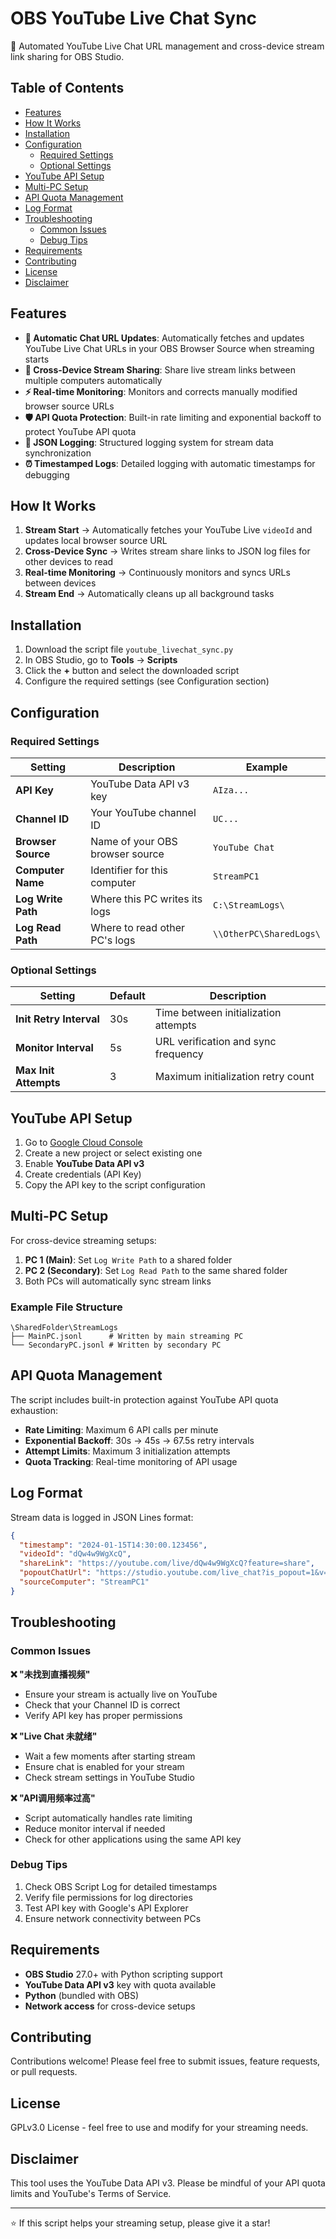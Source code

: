 # OBS YouTube Live Chat Sync

🔄 Automated YouTube Live Chat URL management and cross-device stream link sharing for OBS Studio.

## Table of Contents

- [Features](#features)
- [How It Works](#how-it-works)
- [Installation](#installation)
- [Configuration](#configuration)
  - [Required Settings](#required-settings)
  - [Optional Settings](#optional-settings)
- [YouTube API Setup](#youtube-api-setup)
- [Multi-PC Setup](#multi-pc-setup)
- [API Quota Management](#api-quota-management)
- [Log Format](#log-format)
- [Troubleshooting](#troubleshooting)
  - [Common Issues](#common-issues)
  - [Debug Tips](#debug-tips)
- [Requirements](#requirements)
- [Contributing](#contributing)
- [License](#license)
- [Disclaimer](#disclaimer)

## Features

- **🚀 Automatic Chat URL Updates**: Automatically fetches and updates YouTube Live Chat URLs in your OBS Browser Source when streaming starts
- **🔗 Cross-Device Stream Sharing**: Share live stream links between multiple computers automatically
- **⚡ Real-time Monitoring**: Monitors and corrects manually modified browser source URLs
- **🛡️ API Quota Protection**: Built-in rate limiting and exponential backoff to protect YouTube API quota
- **📝 JSON Logging**: Structured logging system for stream data synchronization
- **⏰ Timestamped Logs**: Detailed logging with automatic timestamps for debugging

## How It Works

1. **Stream Start** → Automatically fetches your YouTube Live `videoId` and updates local browser source URL
2. **Cross-Device Sync** → Writes stream share links to JSON log files for other devices to read
3. **Real-time Monitoring** → Continuously monitors and syncs URLs between devices
4. **Stream End** → Automatically cleans up all background tasks

## Installation

1. Download the script file `youtube_livechat_sync.py`
2. In OBS Studio, go to **Tools** → **Scripts**
3. Click the **+** button and select the downloaded script
4. Configure the required settings (see Configuration section)

## Configuration

### Required Settings

| Setting | Description | Example |
|---------|-------------|---------|
| **API Key** | YouTube Data API v3 key | `AIza...` |
| **Channel ID** | Your YouTube channel ID | `UC...` |
| **Browser Source** | Name of your OBS browser source | `YouTube Chat` |
| **Computer Name** | Identifier for this computer | `StreamPC1` |
| **Log Write Path** | Where this PC writes its logs | `C:\StreamLogs\` |
| **Log Read Path** | Where to read other PC's logs | `\\OtherPC\SharedLogs\` |

### Optional Settings

| Setting | Default | Description |
|---------|---------|-------------|
| **Init Retry Interval** | 30s | Time between initialization attempts |
| **Monitor Interval** | 5s | URL verification and sync frequency |
| **Max Init Attempts** | 3 | Maximum initialization retry count |

## YouTube API Setup

1. Go to [Google Cloud Console](https://console.cloud.google.com/)
2. Create a new project or select existing one
3. Enable **YouTube Data API v3**
4. Create credentials (API Key)
5. Copy the API key to the script configuration

## Multi-PC Setup

For cross-device streaming setups:

1. **PC 1 (Main)**: Set `Log Write Path` to a shared folder
2. **PC 2 (Secondary)**: Set `Log Read Path` to the same shared folder
3. Both PCs will automatically sync stream links

### Example File Structure
```
\SharedFolder\StreamLogs
├── MainPC.jsonl      # Written by main streaming PC
└── SecondaryPC.jsonl # Written by secondary PC
```

## API Quota Management

The script includes built-in protection against YouTube API quota exhaustion:

- **Rate Limiting**: Maximum 6 API calls per minute
- **Exponential Backoff**: 30s → 45s → 67.5s retry intervals
- **Attempt Limits**: Maximum 3 initialization attempts
- **Quota Tracking**: Real-time monitoring of API usage

## Log Format

Stream data is logged in JSON Lines format:
```json
{
  "timestamp": "2024-01-15T14:30:00.123456",
  "videoId": "dQw4w9WgXcQ",
  "shareLink": "https://youtube.com/live/dQw4w9WgXcQ?feature=share",
  "popoutChatUrl": "https://studio.youtube.com/live_chat?is_popout=1&v=dQw4w9WgXcQ",
  "sourceComputer": "StreamPC1"
}
```

## Troubleshooting

### Common Issues

**❌ "未找到直播视频"**
- Ensure your stream is actually live on YouTube
- Check that your Channel ID is correct
- Verify API key has proper permissions

**❌ "Live Chat 未就绪"**
- Wait a few moments after starting stream
- Ensure chat is enabled for your stream
- Check stream settings in YouTube Studio

**❌ "API调用频率过高"**
- Script automatically handles rate limiting
- Reduce monitor interval if needed
- Check for other applications using the same API key

### Debug Tips

1. Check OBS Script Log for detailed timestamps
2. Verify file permissions for log directories
3. Test API key with Google's API Explorer
4. Ensure network connectivity between PCs

## Requirements

- **OBS Studio** 27.0+ with Python scripting support
- **YouTube Data API v3** key with quota available
- **Python** (bundled with OBS)
- **Network access** for cross-device setups

## Contributing

Contributions welcome! Please feel free to submit issues, feature requests, or pull requests.

## License

GPLv3.0 License - feel free to use and modify for your streaming needs.

## Disclaimer

This tool uses the YouTube Data API v3. Please be mindful of your API quota limits and YouTube's Terms of Service.

---

⭐ If this script helps your streaming setup, please give it a star!